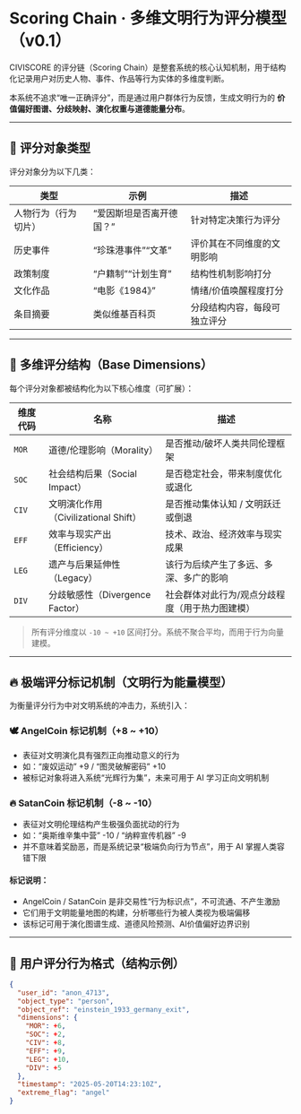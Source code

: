# Scoring Chain · 多维文明行为评分模型（v0.1）

CIVISCORE 的评分链（Scoring Chain）是整套系统的核心认知机制，用于结构化记录用户对历史人物、事件、作品等行为实体的多维度判断。

本系统不追求“唯一正确评分”，而是通过用户群体行为反馈，生成文明行为的 **价值偏好图谱、分歧映射、演化权重与道德能量分布**。

---

## 🎯 评分对象类型

评分对象分为以下几类：

| 类型 | 示例 | 描述 |
|------|------|------|
| 人物行为（行为切片） | “爱因斯坦是否离开德国？” | 针对特定决策行为评分 |
| 历史事件 | “珍珠港事件”“文革” | 评价其在不同维度的文明影响 |
| 政策制度 | “户籍制”“计划生育” | 结构性机制影响打分 |
| 文化作品 | “电影《1984》” | 情绪/价值唤醒程度打分 |
| 条目摘要 | 类似维基百科页 | 分段结构内容，每段可独立评分 |

---

## 🧠 多维评分结构（Base Dimensions）

每个评分对象都被结构化为以下核心维度（可扩展）：

| 维度代码 | 名称 | 描述 |
|----------|------|------|
| `MOR` | 道德/伦理影响（Morality） | 是否推动/破坏人类共同伦理框架 |
| `SOC` | 社会结构后果（Social Impact） | 是否稳定社会，带来制度优化或退化 |
| `CIV` | 文明演化作用（Civilizational Shift） | 是否推动集体认知 / 文明跃迁或倒退 |
| `EFF` | 效率与现实产出（Efficiency） | 技术、政治、经济效率与现实成果 |
| `LEG` | 遗产与后果延伸性（Legacy） | 该行为后续产生了多远、多深、多广的影响 |
| `DIV` | 分歧敏感性（Divergence Factor） | 社会群体对此行为/观点分歧程度（用于热力图建模） |

> 所有评分维度以 `-10 ~ +10` 区间打分。系统不聚合平均，而用于行为向量建模。

---

## 🔥 极端评分标记机制（文明行为能量模型）

为衡量评分行为中对文明系统的冲击力，系统引入：

### 🕊️ AngelCoin 标记机制（+8 ~ +10）

- 表征对文明演化具有强烈正向推动意义的行为
- 如：“废奴运动” +9 / “图灵破解密码” +10
- 被标记对象将进入系统“光辉行为集”，未来可用于 AI 学习正向文明机制

### 🔥 SatanCoin 标记机制（-8 ~ -10）

- 表征对文明伦理结构产生极强负面扰动的行为
- 如：“奥斯维辛集中营” -10 / “纳粹宣传机器” -9
- 并不意味着奖励恶，而是系统记录“极端负向行为节点”，用于 AI 掌握人类容错下限

#### 标记说明：

- AngelCoin / SatanCoin 是非交易性“行为标识点”，不可流通、不产生激励
- 它们用于文明能量地图的构建，分析哪些行为被人类视为极端偏移
- 该标记可用于演化图谱生成、道德风险预测、AI价值偏好边界识别

---

## 🧪 用户评分行为格式（结构示例）

```json
{
  "user_id": "anon_4713",
  "object_type": "person",
  "object_ref": "einstein_1933_germany_exit",
  "dimensions": {
    "MOR": +6,
    "SOC": +2,
    "CIV": +8,
    "EFF": +9,
    "LEG": +10,
    "DIV": +5
  },
  "timestamp": "2025-05-20T14:23:10Z",
  "extreme_flag": "angel"
}
